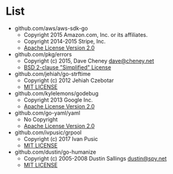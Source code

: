 # List
- github.com/aws/aws-sdk-go
  - Copyright 2015 Amazon.com, Inc. or its affiliates.
  - Copyright 2014-2015 Stripe, Inc.
  - [Apache License Version 2.0](https://github.com/aws/aws-sdk-go/blob/master/LICENSE.txt)
- github.com/pkg/errors
  - Copyright (c) 2015, Dave Cheney <dave@cheney.net>
  - [BSD 2-clause "Simplified" License](https://github.com/pkg/errors/blob/master/LICENSE)
- github.com/jehiah/go-strftime
  - Copyright (c) 2012 Jehiah Czebotar
  - [MIT LICENSE](https://github.com/jehiah/go-strftime/blob/master/LICENSE)
- github.com/kylelemons/godebug
  - Copyright 2013 Google Inc.
  - [Apache License Version 2.0](https://github.com/kylelemons/godebug/blob/master/LICENSE)
- github.com/go-yaml/yaml
  - No Copyright
  - [Apache License Version 2.0](https://github.com/go-yaml/yaml/blob/v2/LICENSE)
- github.com/ivpusic/grpool
  - Copyright (c) 2017 Ivan Pusic
  - [MIT LICENSE](https://github.com/ivpusic/grpool/blob/master/LICENSE)
- github.com/dustin/go-humanize
  - Copyright (c) 2005-2008  Dustin Sallings <dustin@spy.net>
  - [MIT LICENSE](https://github.com/dustin/go-humanize/blob/master/LICENSE)

